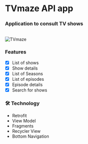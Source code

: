 # TVmaze API app 

### Application to consult TV shows

<br>![TVmaze](https://user-images.githubusercontent.com/72326674/116141891-a7d25880-a6af-11eb-986a-4fef186bbd6c.gif)

### Features

- [x] List of shows <br>
- [x] Show details <br>
- [x] List of Seasons <br>
- [x] List of episodes <br> 
- [x] Episode details 
- [x] Search for shows <br> 

### 🛠 Technology
- Retrofit
- View Model
- Fragments
- Recycler View
- Bottom Navigation
